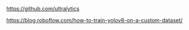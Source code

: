 https://github.com/ultralytics


https://blog.roboflow.com/how-to-train-yolov8-on-a-custom-dataset/


